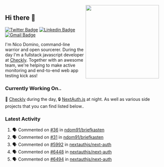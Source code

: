 <img align="right" src="https://user-images.githubusercontent.com/7415984/172472491-91b16eac-fa22-4ecf-92df-d687139fd1f9.gif" width="240" />

## Hi there 👋

[![Twitter Badge](https://img.shields.io/badge/-@ndom91-1ca0f1?style=flat-square&labelColor=1ca0f1&logo=twitter&logoColor=white&link=https://twitter.com/ndom91)](https://twitter.com/ndom91) [![Linkedin Badge](https://img.shields.io/badge/-ndom91-blue?style=flat-square&logo=Linkedin&logoColor=white&link=https://www.linkedin.com/in/ndom91/)](https://www.linkedin.com/in/ndom91/) [![Gmail Badge](https://img.shields.io/badge/-yo@ndo.dev-c14438?style=flat-square&logo=mail.ru&logoColor=white&link=mailto:yo@ndo.dev)](mailto:yo@ndo.dev)

I'm Nico Domino, command-line warrior and open sourcerer. During the day I'm a fullstack javascript developer at [Checkly](https://checklyhq.com). Together with an awesome team, we're helping to make active monitoring and end-to-end web app testing kick ass!

### Currently Working On..

🦝 [Checkly](https://checklyhq.com) during the day, 🔒 [NextAuth.js](https://github.com/nextauthjs/next-auth) at night. As well as various side projects that you can find listed below..

<!--START_SECTION_PROFILE_VIEWS:readme-info-->
<!--END_SECTION_PROFILE_VIEWS:readme-info-->

<!--START_SECTION_DAILY_COMMIT:readme-info-->
<!--END_SECTION_DAILY_COMMIT:readme-info-->

<!--START_SECTION_WEEKLY_COMMIT:readme-info-->
<!--END_SECTION_WEEKLY_COMMIT:readme-info-->

### Latest Activity

<!--START_SECTION:activity-->
1. 🗣 Commented on [#36](https://github.com/ndom91/briefkasten/issues/36) in [ndom91/briefkasten](https://github.com/ndom91/briefkasten)
2. 🗣 Commented on [#31](https://github.com/ndom91/briefkasten/issues/31) in [ndom91/briefkasten](https://github.com/ndom91/briefkasten)
3. 🗣 Commented on [#5992](https://github.com/nextauthjs/next-auth/issues/5992) in [nextauthjs/next-auth](https://github.com/nextauthjs/next-auth)
4. 🗣 Commented on [#6448](https://github.com/nextauthjs/next-auth/issues/6448) in [nextauthjs/next-auth](https://github.com/nextauthjs/next-auth)
5. 🗣 Commented on [#6494](https://github.com/nextauthjs/next-auth/issues/6494) in [nextauthjs/next-auth](https://github.com/nextauthjs/next-auth)
<!--END_SECTION:activity-->
